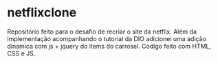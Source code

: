 # netflixclone
Repositório feito para o desafio de recriar o site da netflix. Além da implementação acompanhando o tutorial da DIO adicionei uma adição dinamica com js + jquery do items do carrosel.
Codigo feito com HTML, CSS e JS.
